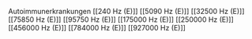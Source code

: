 Autoimmunerkrankungen
[[240 Hz (E)]]
[[5090 Hz (E)]]
[[32500 Hz (E)]]
[[75850 Hz (E)]]
[[95750 Hz (E)]]
[[175000 Hz (E)]]
[[250000 Hz (E)]]
[[456000 Hz (E)]]
[[784000 Hz (E)]]
[[927000 Hz (E)]]